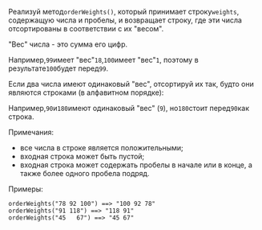 Реализуй метод`orderWeights()`, который принимает строку`weights`, содержащую числа и пробелы, и
возвращает строку, где эти числа отсортированы в соответствии с их "весом".

"Вес" числа - это сумма его цифр.

Например,`99`имеет "вес"`18`,`100`имеет "вес"`1`, поэтому в результате`100`будет перед`99`.

Если два числа имеют одинаковый "вес", отсортируй их так, будто они являются строками (в алфавитном
порядке):

Например,`90`и`180`имеют одинаковый "вес" (`9`), но`180`стоит перед`90`как строка.

Примечания:

- все числа в строке является положительными;
- входная строка может быть пустой;
- входная строка может содержать пробелы в начале или в конце, а также более одного пробела подряд.

Примеры:

```
orderWeights("78 92 100") ==> "100 92 78"
orderWeights("91 118") ==> "118 91"
orderWeights("45   67") ==> "45 67"
```